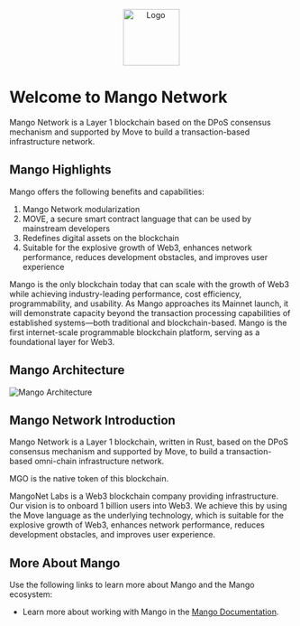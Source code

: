 <p align="center">
<img src="https://image.devnet.mangonetwork.io/img/logo-network.svg" alt="Logo" width="100" height="100">
</p>

# Welcome to Mango Network

Mango Network is a Layer 1 blockchain based on the DPoS consensus mechanism and supported by Move to build a transaction-based infrastructure network.

## Mango Highlights

Mango offers the following benefits and capabilities:

1. Mango Network modularization  
2. MOVE, a secure smart contract language that can be used by mainstream developers  
3. Redefines digital assets on the blockchain  
4. Suitable for the explosive growth of Web3, enhances network performance, reduces development obstacles, and improves user experience  

Mango is the only blockchain today that can scale with the growth of Web3 while achieving industry-leading performance, cost efficiency, programmability, and usability. As Mango approaches its Mainnet launch, it will demonstrate capacity beyond the transaction processing capabilities of established systems—both traditional and blockchain-based. Mango is the first internet-scale programmable blockchain platform, serving as a foundational layer for Web3.

## Mango Architecture

![Mango Architecture](https://image.devnet.mangonetwork.io/img/mango-white.jpg)

## Mango Network Introduction

Mango Network is a Layer 1 blockchain, written in Rust, based on the DPoS consensus mechanism and supported by Move, to build a transaction-based omni-chain infrastructure network.

MGO is the native token of this blockchain.

MangoNet Labs is a Web3 blockchain company providing infrastructure.  
Our vision is to onboard 1 billion users into Web3. We achieve this by using the Move language as the underlying technology, which is suitable for the explosive growth of Web3, enhances network performance, reduces development obstacles, and improves user experience.

## More About Mango

Use the following links to learn more about Mango and the Mango ecosystem:

 * Learn more about working with Mango in the [Mango Documentation]().
